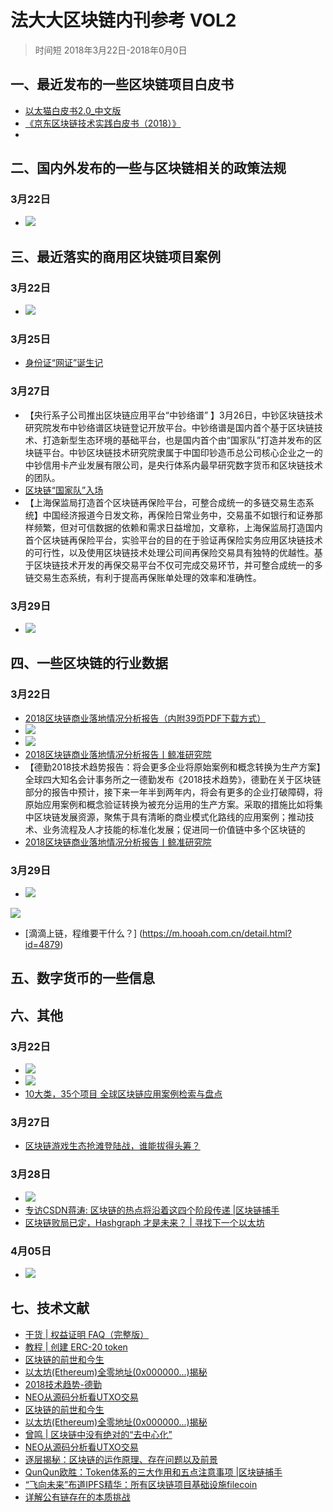 # 法大大区块链内刊参考 VOL2
> 时间短 2018年3月22日-2018年0月0日

## 一、最近发布的一些区块链项目白皮书
- [以太猫白皮书2.0_中文版](../file/以太猫白皮书2.0_中文版_.pdf)
- [《京东区块链技术实践白皮书（2018）》](../file/《京东区块链技术实践白皮书（2018）》.pdf)
- 

## 二、国内外发布的一些与区块链相关的政策法规
### 3月22日
- ![](./_image/2018-03-23-13-39-06.jpg)


## 三、最近落实的商用区块链项目案例
### 3月22日
- ![](./_image/2018-03-23-13-34-06.jpg)
### 3月25日
- [身份证“网证”诞生记](https://mp.weixin.qq.com/s/XOM-5SjFvx_Mrg2mDhPSWg)

### 3月27日
- 【央行系子公司推出区块链应用平台“中钞络谱” 】3月26日，中钞区块链技术研究院发布中钞络谱区块链登记开放平台。中钞络谱是国内首个基于区块链技术、打造新型生态环境的基础平台，也是国内首个由“国家队”打造并发布的区块链平台。中钞区块链技术研究院隶属于中国印钞造币总公司核心企业之一的中钞信用卡产业发展有限公司，是央行体系内最早研究数字货币和区块链技术的团队。
- [区块链“国家队”入场](https://mp.weixin.qq.com/s/H9Mb79rrpT61MAQqQ-NGQw)
- 【上海保监局打造首个区块链再保险平台，可整合成统一的多链交易生态系统】中国经济报道今日发文称，再保险日常业务中，交易虽不如银行和证券那样频繁，但对可信数据的依赖和需求日益增加，文章称，上海保监局打造国内首个区块链再保险平台，实验平台的目的在于验证再保险实务应用区块链技术的可行性，以及使用区块链技术处理公司间再保险交易具有独特的优越性。基于区块链技术开发的再保交易平台不仅可完成交易环节，并可整合成统一的多链交易生态系统，有利于提高再保账单处理的效率和准确性。

### 3月29日
- ![](./_image/2018-04-12-11-33-16.jpg)


## 四、一些区块链的行业数据
### 3月22日
- [2018区块链商业落地情况分析报告（内附39页PDF下载方式）](https://www.toutiao.com/a6535615114266018307)
- ![](./_image/2018-03-23-13-37-11.jpg)
- ![](./_image/2018-03-23-13-40-20.jpg)
- [2018区块链商业落地情况分析报告丨鲸准研究院](https://www.toutiao.com/a6535644868767646215)
- 【德勤2018技术趋势报告：将会更多企业将原始案例和概念转换为生产方案】全球四大知名会计事务所之一德勤发布《2018技术趋势》，德勤在关于区块链部分的报告中预计，接下来一年半到两年内，将会有更多的企业打破障碍，将原始应用案例和概念验证转换为被充分运用的生产方案。采取的措施比如将集中区块链发展资源，聚焦于具有清晰的商业模式化路线的应用案例；推动技术、业务流程及人才技能的标准化发展；促进同一价值链中多个区块链的
- [2018区块链商业落地情况分析报告丨鲸准研究院](https://www.toutiao.com/a6535644868767646215)

### 3月29日

- ![](./_image/2018-04-12-11-31-46.jpg)


![](./_image/2018-03-23-13-40-53.jpg)
- [滴滴上链，程维要干什么？] (https://m.hooah.com.cn/detail.html?id=4879)


## 五、数字货币的一些信息

## 六、其他
### 3月22日
- ![](./_image/2018-03-23-13-31-38.jpg)
- ![](./_image/2018-03-23-13-38-36.jpg)
- [10大类，35个项目 全球区块链应用案例检索与盘点](https://www.toutiao.com/a6514419617920713230)

### 3月27日
- [区块链游戏生态抢滩登陆战，谁能拔得头筹？](https://mp.weixin.qq.com/s/sazA-4rgxVFoHfUpMGUAhg)

### 3月28日

- ![](./_image/2018-04-12-11-24-18.jpg)
- [专访CSDN蒋涛: 区块链的热点将沿着这四个阶段传递 |区块链捕手](https://www.toutiao.com/a6537680172546523656)
- [区块链败局已定，Hashgraph 才是未来？ | 寻找下一个以太坊](https://mp.weixin.qq.com/s/9KlHqfGHLf9cELL4x98UCw)

### 4月05日
- ![](./_image/2018-04-12-11-34-33.jpg)




## 七、技术文献

- [干货 | 权益证明 FAQ（完整版）](https://ethfans.org/posts/Proof-of-Stake-FAQ-new-2018-3-15)
- [教程 | 创建 ERC-20 token](https://mp.weixin.qq.com/s/Em7xyQmM2VvZt3U7dE0bXQ)
- [区块链的前世和今生](https://www.toutiao.com/a6535586216094466573/)
- [以太坊(Ethereum)全零地址(0x000000...)揭秘](https://mp.weixin.qq.com/s/LXvfeYmDIHstXjr9VdkGlw)
- [2018技术趋势-德勤](../file/2018技术趋势-德勤.pdf)
- [NEO从源码分析看UTXO交易](https://mp.weixin.qq.com/s/8iix_8K4t3y-RNmeGHtjtw)
- [区块链的前世和今生](https://www.toutiao.com/a6535586216094466573)
- [以太坊(Ethereum)全零地址(0x000000...)揭秘](https://mp.weixin.qq.com/s/LXvfeYmDIHstXjr9VdkGlw)
- [曾鸣 | 区块链中没有绝对的“去中心化”](https://mp.weixin.qq.com/s/Z5123TIKAS6X7MZ6jzvRZQ)
- [NEO从源码分析看UTXO交易](https://mp.weixin.qq.com/s/8iix_8K4t3y-RNmeGHtjtw)
- [逐层揭秘：区块链的运作原理、存在问题以及前景](https://www.toutiao.com/a6535736571839119876)
- [QunQun欧胜：Token体系的三大作用和五点注意事项 |区块链捕手](https://www.toutiao.com/a6536178311641432584)
- [“飞向未来”布道IPFS精华：所有区块链项目基础设施filecoin](https://mp.weixin.qq.com/s/QEhH9FfszZJqeocD6ljWTA)
- [详解公有链存在的本质挑战](https://mp.weixin.qq.com/s/AzNmtfaLXt4r7byUCrzpXA)